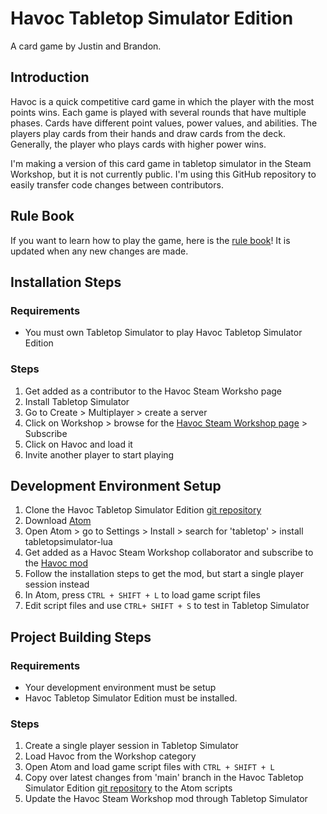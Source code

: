 # Havoc Tabletop Simulator Edition

A card game by Justin and Brandon.

## Introduction

  Havoc is a quick competitive card game in which the player with the most points wins. Each game is played with several rounds that have multiple phases. Cards have different point values, power values, and abilities. The players play cards from their hands and draw cards from the deck. Generally, the player who plays cards with higher power wins.

  I'm making a version of this card game in tabletop simulator in the Steam Workshop, but it is not currently public. I'm using this GitHub repository to easily transfer code changes between contributors.

## Rule Book

If you want to learn how to play the game, here is the [rule book](https://docs.google.com/document/d/1ESWBAIITw3sij_6mAaZukogW9wVgF9ka4w8vCTnF8v0/edit?usp=sharing)! It is updated when any new changes are made.  

## Installation Steps

### Requirements

- You must own Tabletop Simulator to play Havoc Tabletop Simulator Edition

### Steps

1. Get added as a contributor to the Havoc Steam Worksho page
1. Install Tabletop Simulator
1. Go to Create > Multiplayer > create a server
1. Click on Workshop > browse for the [Havoc Steam Workshop page](https://steamcommunity.com/sharedfiles/filedetails/?id=2723093390&searchtext=Havoc) > Subscribe
1. Click on Havoc and load it
1. Invite another player to start playing

## Development Environment Setup

1. Clone the Havoc Tabletop Simulator Edition [git repository](https://github.com/Justin-YCheese/Havoc)
1. Download [Atom](https://atom.io/)
1. Open Atom > go to Settings > Install > search for 'tabletop' > install tabletopsimulator-lua
1. Get added as a Havoc Steam Workshop collaborator and subscribe to the [Havoc mod](https://steamcommunity.com/sharedfiles/filedetails/?id=2723093390&searchtext=Havoc)
1. Follow the installation steps to get the mod, but start a single player session instead
1. In Atom, press `CTRL + SHIFT + L` to load game script files
1. Edit script files and use `CTRL+ SHIFT + S` to test in Tabletop Simulator

## Project Building Steps

### Requirements

- Your development environment must be setup
- Havoc Tabletop Simulator Edition must be installed.

### Steps

1. Create a single player session in Tabletop Simulator
1. Load Havoc from the Workshop category
1. Open Atom and load game script files with `CTRL + SHIFT + L`
1. Copy over latest changes from 'main' branch in the Havoc Tabletop Simulator Edition [git repository](https://github.com/Justin-YCheese/Havoc) to the Atom scripts
1. Update the Havoc Steam Workshop mod through Tabletop Simulator
